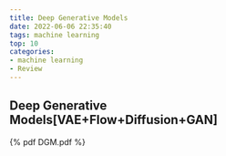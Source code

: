 ```yaml
---
title: Deep Generative Models
date: 2022-06-06 22:35:40
tags: machine learning
top: 10
categories:
- machine learning
- Review
---
```




## Deep Generative Models[VAE+Flow+Diffusion+GAN]<!--more-->

{% pdf DGM.pdf %}